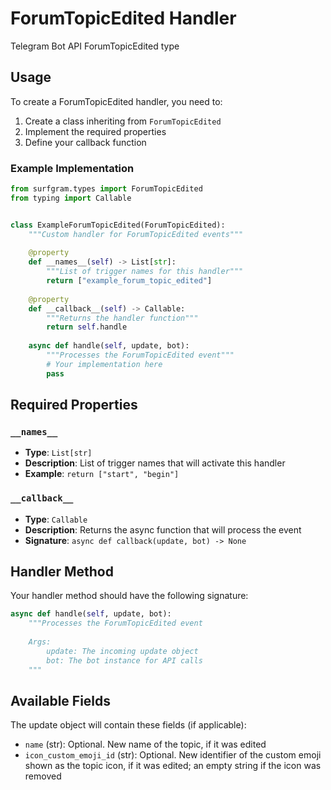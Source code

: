 # ForumTopicEdited Handler

Telegram Bot API ForumTopicEdited type

## Usage

To create a ForumTopicEdited handler, you need to:

1. Create a class inheriting from `ForumTopicEdited`
2. Implement the required properties
3. Define your callback function

### Example Implementation

```python
from surfgram.types import ForumTopicEdited
from typing import Callable


class ExampleForumTopicEdited(ForumTopicEdited):
    """Custom handler for ForumTopicEdited events"""
    
    @property
    def __names__(self) -> List[str]:
        """List of trigger names for this handler"""
        return ["example_forum_topic_edited"]
    
    @property
    def __callback__(self) -> Callable:
        """Returns the handler function"""
        return self.handle
    
    async def handle(self, update, bot):
        """Processes the ForumTopicEdited event"""
        # Your implementation here
        pass
```

## Required Properties

### `__names__`
- **Type**: `List[str]`
- **Description**: List of trigger names that will activate this handler
- **Example**: `return ["start", "begin"]`

### `__callback__`
- **Type**: `Callable`
- **Description**: Returns the async function that will process the event
- **Signature**: `async def callback(update, bot) -> None`

## Handler Method

Your handler method should have the following signature:

```python
async def handle(self, update, bot):
    """Processes the ForumTopicEdited event
    
    Args:
        update: The incoming update object
        bot: The bot instance for API calls
    """
```

## Available Fields

The update object will contain these fields (if applicable):

- `name` (str): Optional. New name of the topic, if it was edited
- `icon_custom_emoji_id` (str): Optional. New identifier of the custom emoji shown as the topic icon, if it was edited; an empty string if the icon was removed
